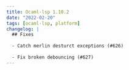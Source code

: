 ```yaml
---
title: Ocaml-lsp 1.10.2
date: "2022-02-20"
tags: [ocaml-lsp, platform]
changelog: |
  ## Fixes
  
  - Catch merlin desturct exceptions (#626)
  
  - Fix broken debouncing (#627)
---
```


